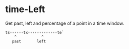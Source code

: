 # time-Left

Get past, left and percentage of a point in a time window.

```
ts------tx-------------te`
    ^           ^
   past       left
```

